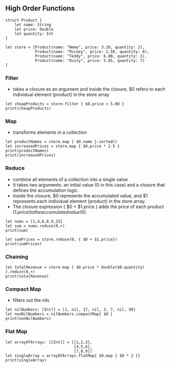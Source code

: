 ## High Order Functions

```
struct Product {
    let name: String
    let price: Double
    let quantity: Int
}

let store = [Product(name: "Nemo", price: 3.20, quantity: 2),
             Product(name: "Mickey", price: 2.50, quantity: 6),
             Product(name: "Teddy", price: 6.80, quantity: 2),
             Product(name: "Dusty", price: 5.85, quantity: 7)
]
```

### Filter
- takes a closure as an argument and inside the closure, $0 refers to each individual element (product) in the store array
  
```
let cheapProducts = store.filter { $0.price < 5.00 }
print(cheapProducts)
```

### Map
- transforms elements in a collection
```
let productNames = store.map { $0.name }.sorted()
let increasedPrices = store.map { $0.price * 2.5 }
print(productNames)
print(increasedPrices)
```

### Reduce
- combine all elements of a collection into a single value
- It takes two arguments: an initial value (0 in this case) and a closure that defines the accumulation logic.
- Inside the closure, $0 represents the accumulated value, and $1 represents each individual element (product) in the store array.
- The closure expression { $0 + $1.price } adds the price of each product ($1.price) to the accumulated value ($0).
```
let nums = [1,4,6,8,9,25]
let sum = nums.reduce(0,+)
print(sum)

let sumPrices = store.reduce(0, { $0 + $1.price})
print(sumPrices)
```

### Chaining
```
let totalRevenue = store.map { $0.price * Double($0.quantity) }.reduce(0,+)
print(totalRevenue)
```

### Compact Map
-  filters out the nils
```
let nilNumbers: [Int?] = [1, nil, 17, nil, 3, 7, nil, 99]
let nonNilNumbers = nilNumbers.compactMap{ $0 }
print(nonNilNumbers)
```

### Flat Map
```
let arrayOfArrays: [[Int]] = [[1,2,3],
                              [4,5,6],
                              [7,8,9]]
let singleArray = arrayOfArrays.flatMap{ $0.map { $0 * 2 }}
print(singleArray)
```
